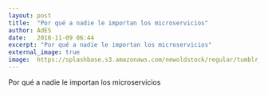 ```yaml
---
layout: post
title:  "Por qué a nadie le importan los microservicios"
author: AdES
date:   2018-11-09 06:44
excerpt: "Por qué a nadie le importan los microservicios"
external_image: true
image:  https://splashbase.s3.amazonaws.com/newoldstock/regular/tumblr_nmvgxqrjYO1sfie3io1_1280.jpg
---
```

Por qué a nadie le importan los microservicios